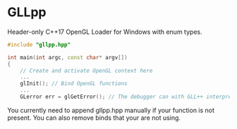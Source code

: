 GLLpp
============
Header-only C++17 OpenGL Loader for Windows with enum types.  

```cpp
#include "gllpp.hpp"

int main(int argc, const char* argv[])
{
    // Create and activate OpenGL context here
    ...
    glInit(); // Bind OpenGL functions
    ...
    GLerror err = glGetError(); // The debugger can with GLL++ interpret it as "GL_INVALID_ENUM" instead of the value 1280.
```

You currently need to append gllpp.hpp manually if your function is not present. You can also remove binds that your are not using.
